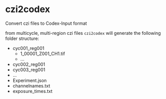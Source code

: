 # czi2codex
Convert czi files to Codex-Input format

from multicycle, multi-region czi files `czi2codex` will generate
the following folder structure:

- cyc001_reg001
    - 1_00001_Z001_CH1.tif
    - ...
- cyc002_reg001 
- cyc003_reg001 
- ...
- Experiment.json
- channelnames.txt
- exposure_times.txt
